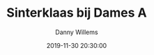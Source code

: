 ---
layout: album
title: Sinterklaas bij Dames A
description: Sinterklaas op bezoek bij Dames A.
date: 2019-11-30 20:30:00
cover: /albums/2019-11-30-Sinterklaas/thumbnails/DSC_0275.jpg
author: Danny Willems
archived: true
pagination: 
  enabled: true
  images: true
  imageLayout: image
  itemsPerPage: 64
---